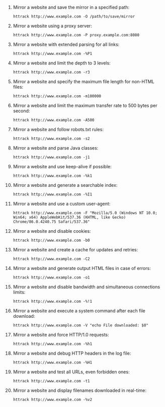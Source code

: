 1. Mirror a website and save the mirror in a specified path:
   ```
   httrack http://www.example.com -O /path/to/save/mirror
   ```

2. Mirror a website using a proxy server:
   ```
   httrack http://www.example.com -P proxy.example.com:8080
   ```

3. Mirror a website with extended parsing for all links:
   ```
   httrack http://www.example.com -%P1
   ```

4. Mirror a website and limit the depth to 3 levels:
   ```
   httrack http://www.example.com -r3
   ```

5. Mirror a website and specify the maximum file length for non-HTML files:
   ```
   httrack http://www.example.com -m100000
   ```

6. Mirror a website and limit the maximum transfer rate to 500 bytes per second:
   ```
   httrack http://www.example.com -A500
   ```

7. Mirror a website and follow robots.txt rules:
   ```
   httrack http://www.example.com -s2
   ```

8. Mirror a website and parse Java classes:
   ```
   httrack http://www.example.com -j1
   ```

9. Mirror a website and use keep-alive if possible:
   ```
   httrack http://www.example.com -%k1
   ```

10. Mirror a website and generate a searchable index:
    ```
    httrack http://www.example.com -%I1
    ```

11. Mirror a website and use a custom user-agent:
    ```
    httrack http://www.example.com -F "Mozilla/5.0 (Windows NT 10.0; Win64; x64) AppleWebKit/537.36 (KHTML, like Gecko) Chrome/86.0.4240.75 Safari/537.36"
    ```

12. Mirror a website and disable cookies:
    ```
    httrack http://www.example.com -b0
    ```

13. Mirror a website and create a cache for updates and retries:
    ```
    httrack http://www.example.com -C2
    ```

14. Mirror a website and generate output HTML files in case of errors:
    ```
    httrack http://www.example.com -o1
    ```

15. Mirror a website and disable bandwidth and simultaneous connections limits:
    ```
    httrack http://www.example.com -%!1
    ```

16. Mirror a website and execute a system command after each file download:
    ```
    httrack http://www.example.com -V "echo File downloaded: $0"
    ```

17. Mirror a website and force HTTP/1.0 requests:
    ```
    httrack http://www.example.com -%h1
    ```

18. Mirror a website and debug HTTP headers in the log file:
    ```
    httrack http://www.example.com -%H1
    ```

19. Mirror a website and test all URLs, even forbidden ones:
    ```
    httrack http://www.example.com -t1
    ```

20. Mirror a website and display filenames downloaded in real-time:
    ```
    httrack http://www.example.com -%v2
    ```
